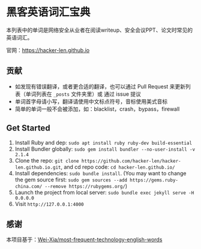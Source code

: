 # 黑客英语词汇宝典

本列表中的单词是网络安全从业者在阅读writeup、安全会议PPT、论文时常见的英语词汇。

官网：https://hacker-len.github.io

## 贡献

- 如发现有错误翻译，或者更合适的翻译，也可以通过 Pull Request 来更新列表（单词列表在 `_posts` 文件夹里）或 通过 issue 提议
- 单词首字母请小写，翻译请使用中文标点符号，音标使用美式音标
- 简单的单词一般不会被添加，如：blacklist，crash，bypass，firewall


## Get Started

1. Install Ruby and dep: `sudo apt install ruby ruby-dev build-essential`
2. Install Bundler globally: `sudo gem install bundler --no-user-install -v 2.1.4`
3. Clone the repo: `git clone https://github.com/hacker-len/hacker-len.github.io.git`, and cd repo code: `cd hacker-len.github.io/`
4. Install dependencies: `sudo bundle install`. (You may want to change the gem source first: `sudo gem sources --add https://gems.ruby-china.com/ --remove https://rubygems.org/`)
5. Launch the project from local server: `sudo bundle exec jekyll serve -H 0.0.0.0`
6. Visit `http://127.0.0.1:4000`

## 感谢
本项目基于：[Wei-Xia/most-frequent-technology-english-words](https://github.com/Wei-Xia/most-frequent-technology-english-words)
